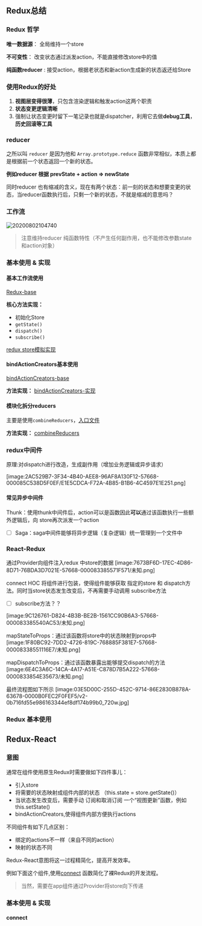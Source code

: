 ## Redux总结

### Redux 哲学

**唯一数据源**： 全局维持一个store

**不可变性**： 改变状态通过派发action，不能直接修改store中的值

**纯函数reducer** : 接受action，根据老状态和新action生成新的状态返还给Store

### 使用Redux的好处

1. **视图层变得很薄**，只包含渲染逻辑和触发action这两个职责
2. **状态变更逻辑清晰**
3. 强制让状态变更时留下一笔记录也就是dispatcher，利用它去做**debug工具**，**历史回滚等工具**

### reducer

之所以叫 `reducer` 是因为他和 `Array.prototype.reduce` 函数非常相似，本质上都是根据前一个状态返回一个新的状态。

**例如reducer 根据 prevState + action => newState**

同时reducer 也有缩减的含义，现在有两个状态：前一刻的状态和想要变更的状态，当reducer函数执行后，只剩一个新的状态，不就是缩减的意思吗？

### 工作流

![20200802104740]( https://supyyy-1259673491.cos.ap-beijing.myqcloud.com/2020/pictures20200802104740.png)

> 注意维持reducer 纯函数特性（不产生任何副作用，也不能修改参数state和action对象）

### 基本使用 & 实现

#### 基本工作流使用

[Redux-base](../../src/Redux/components/1.Redux-base.js)

**核心方法实现：**

- 初始化Store
- `getState()`
- `dispatch()`
- `subscribe()`

[redux store模拟实现](../../src/Redux/redux/createStore.js)

#### bindActionCreators基本使用

[bindActionCreators-base](./../../src/Redux/components/2.bindActionCreators-base.js)

**方法实现：**
[bindActionCreators-实现](./../../src/Redux/redux/bindActionCreators.js)

#### 模块化拆分reducers

主要是使用`combineReducers`，[入口文件](./../../src/Redux/store-模块化reducer/reducers/index.js)

**方法实现：**
[combineReducers](./../../src/Redux/redux/combineReducers.js)

### redux中间件

原理:对dispatch进行改造，生成副作用（增加业务逻辑或异步请求）

[image:2AC529B7-3F34-4B40-AEE8-96AF8A130F12-57668-000085C538D5F0EF/E1E5CDCA-F72A-4B85-B1B6-4C4597E1E251.png]

#### 常见异步中间件

Thunk：使用thunk中间件后，action可以是函数因此**可以**通过该函数执行一些额外逻辑后，向 store再次派发一个action

- [ ] Saga：saga中间件能够将异步逻辑（复杂逻辑）统一管理到一个文件中

### React-Redux

通过Provider向组件注入redux 中store的数据
[image:7673BF6D-17EC-4D86-8D71-76BDA3D7021E-57668-000083385571F571/未知.png]

connect HOC 将组件进行包装，使得组件能够获取 指定的store 和 dispatch方法。同时当store状态发生改变后，不再需要手动调用 subscribe方法

- [ ] subscribe方法？？

[image:9C126761-D824-4B3B-BE2B-1561CC90B6A3-57668-000083385540AC53/未知.png]

mapStateToProps：通过该函数将store中的状态映射到props中
[image:1F80BC92-7DD2-4726-819C-768885F381E7-57668-00008338551116E7/未知.png]

mapDispatchToProps：通过该函数暴露出能够提交dispatch的方法
[image:6E4C3A6C-14CA-4A17-A51E-C878D7B5A222-57668-0000833854E35673/未知.png]

最终流程图如下所示
[image:03E5D00C-255D-452C-9714-86E2830B878A-63678-0000B0FEC2F0FEF5/v2-0b716fd55e986163344ef8df174b99b0_720w.jpg]

### Redux 基本使用

## Redux-React

### 意图

通常在组件使用原生Redux时需要做如下四件事儿：

- 引入store
- 将需要的状态映射成组件内部的状态 （this.state = store.getState()）
- 当状态发生改变后，需要手动 订阅和取消订阅 一个“视图更新”函数，例如this.setState()
- bindActionCreators,使得组件内部方便执行actions

不同组件有如下几点区别：

- 绑定的actions不一样（来自不同的action）
- 映射的状态不同

Redux-React意图将这一过程精简化，提高开发效率。

例如下面这个组件,使用[connect](./../src/Redux-React/components/connect.js) 函数简化了裸Redux的开发流程。

> 当然，需要在app组件通过Provider将store向下传递

### 基本使用 & 实现

#### connect

